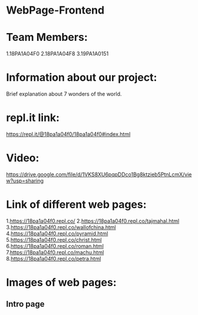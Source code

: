 # WebPage-Frontend

# Team Members:
1.18PA1A04F0
2.18PA1A04F8
3.19PA1A0151

# Information about our project:
 Brief explanation about 7 wonders of the world.
 
 # repl.it link:
 
 https://repl.it/@18pa1a04f0/18pa1a04f0#index.html

# Video:

https://drive.google.com/file/d/1VKS8XU6pqpDDco1Bg8ktzieb5PtnLcmX/view?usp=sharing

# Link of different web pages:
1.https://18pa1a04f0.repl.co/
2.https://18pa1a04f0.repl.co/tajmahal.html
3.https://18pa1a04f0.repl.co/wallofchina.html
4.https://18pa1a04f0.repl.co/pyramid.html
5.https://18pa1a04f0.repl.co/christ.html
6.https://18pa1a04f0.repl.co/roman.html
7.https://18pa1a04f0.repl.co/machu.html
8.https://18pa1a04f0.repl.co/petra.html

# Images of web pages:

## Intro page
